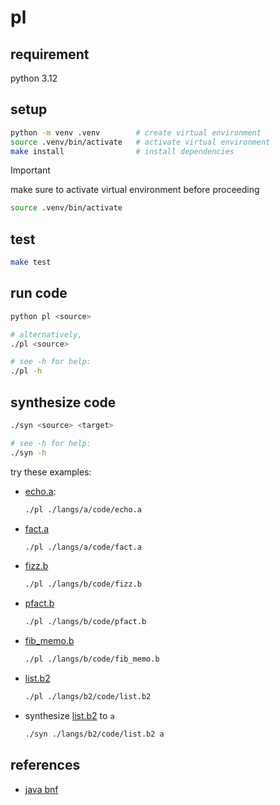 # pl

## requirement
python 3.12

## setup
```sh
python -m venv .venv        # create virtual environment
source .venv/bin/activate   # activate virtual environment
make install                # install dependencies
```

> [!IMPORTANT]
> make sure to activate virtual environment before proceeding
> ```sh
> source .venv/bin/activate
> ```


## test
```sh
make test
```

## run code
```sh
python pl <source>

# alternatively,
./pl <source>

# see -h for help:
./pl -h
```

## synthesize code
```sh
./syn <source> <target>

# see -h for help:
./syn -h
```

try these examples:

- [echo.a](./langs/a/code/echo.a):
    ```sh
    ./pl ./langs/a/code/echo.a
    ```

- [fact.a](./langs/a/code/fact.a)
    ```sh
    ./pl ./langs/a/code/fact.a
    ```

- [fizz.b](./langs/b/code/fizz.b)
    ```sh
    ./pl ./langs/b/code/fizz.b
    ```

- [pfact.b](./langs/b/code/pfact.b)
    ```sh
    ./pl ./langs/b/code/pfact.b
    ```

- [fib_memo.b](./langs/b/code/fib_memo.b)
    ```sh
    ./pl ./langs/b/code/fib_memo.b
    ```

- [list.b2](./langs/b2/code/list.b2)
    ```sh
    ./pl ./langs/b2/code/list.b2
    ```

- synthesize [list.b2](./langs/b2/code/list.b2) to `a`
    ```sh
    ./syn ./langs/b2/code/list.b2 a
    ```

## references
* [java bnf](https://cs.au.dk/~amoeller/RegAut/JavaBNF.html)
